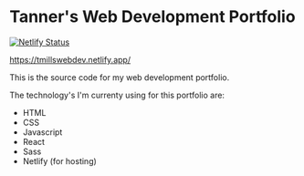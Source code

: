 # Tanner's Web Development Portfolio
[![Netlify Status](https://api.netlify.com/api/v1/badges/a2c6c60b-f79a-4ef9-bc07-6f5cbd427463/deploy-status)](https://app.netlify.com/sites/tmillswebdev/deploys)

https://tmillswebdev.netlify.app/

This is the source code for my web development portfolio.

The technology's I'm currenty using for this portfolio are:
- HTML
- CSS
- Javascript
- React
- Sass
- Netlify (for hosting)
